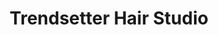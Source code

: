 ---
title: "Trendsetter Hair Studio"
url: /spruce-grove/trendsetter-hair-studio/
shop: hairdresser
---